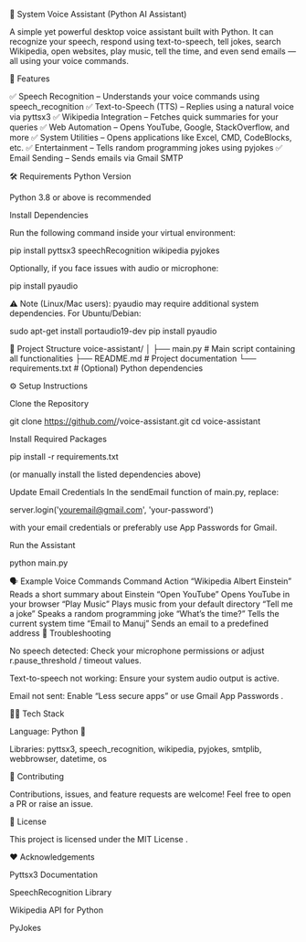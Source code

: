 🧠 System Voice Assistant (Python AI Assistant)

A simple yet powerful desktop voice assistant built with Python.
It can recognize your speech, respond using text-to-speech, tell jokes, search Wikipedia, open websites, play music, tell the time, and even send emails — all using your voice commands.

🚀 Features

✅ Speech Recognition – Understands your voice commands using speech_recognition
✅ Text-to-Speech (TTS) – Replies using a natural voice via pyttsx3
✅ Wikipedia Integration – Fetches quick summaries for your queries
✅ Web Automation – Opens YouTube, Google, StackOverflow, and more
✅ System Utilities – Opens applications like Excel, CMD, CodeBlocks, etc.
✅ Entertainment – Tells random programming jokes using pyjokes
✅ Email Sending – Sends emails via Gmail SMTP

🛠️ Requirements
Python Version

Python 3.8 or above is recommended

Install Dependencies

Run the following command inside your virtual environment:

pip install pyttsx3 speechRecognition wikipedia pyjokes


Optionally, if you face issues with audio or microphone:

pip install pyaudio


⚠️ Note (Linux/Mac users):
pyaudio may require additional system dependencies.
For Ubuntu/Debian:

sudo apt-get install portaudio19-dev
pip install pyaudio

📁 Project Structure
voice-assistant/
│
├── main.py                # Main script containing all functionalities
├── README.md              # Project documentation
└── requirements.txt       # (Optional) Python dependencies

⚙️ Setup Instructions

Clone the Repository

git clone https://github.com/<your-username>/voice-assistant.git
cd voice-assistant


Install Required Packages

pip install -r requirements.txt


(or manually install the listed dependencies above)

Update Email Credentials
In the sendEmail function of main.py, replace:

server.login('youremail@gmail.com', 'your-password')


with your email credentials or preferably use App Passwords for Gmail.

Run the Assistant

python main.py

🗣️ Example Voice Commands
Command	Action
“Wikipedia Albert Einstein”	Reads a short summary about Einstein
“Open YouTube”	Opens YouTube in your browser
“Play Music”	Plays music from your default directory
“Tell me a joke”	Speaks a random programming joke
“What’s the time?”	Tells the current system time
“Email to Manuj”	Sends an email to a predefined address
🧩 Troubleshooting

No speech detected: Check your microphone permissions or adjust r.pause_threshold / timeout values.

Text-to-speech not working: Ensure your system audio output is active.

Email not sent: Enable “Less secure apps” or use Gmail App Passwords
.

🧑‍💻 Tech Stack

Language: Python 🐍

Libraries: pyttsx3, speech_recognition, wikipedia, pyjokes, smtplib, webbrowser, datetime, os

🤝 Contributing

Contributions, issues, and feature requests are welcome!
Feel free to open a PR or raise an issue.

📝 License

This project is licensed under the MIT License
.

❤️ Acknowledgements

Pyttsx3 Documentation

SpeechRecognition Library

Wikipedia API for Python

PyJokes
